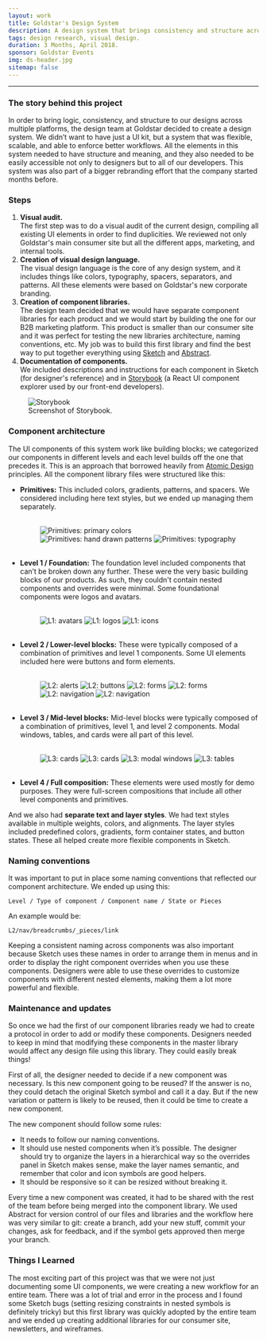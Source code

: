 ```yaml
---
layout: work
title: Goldstar's Design System
description: A design system that brings consistency and structure across multiple platforms.
tags: design research, visual design.
duration: 3 Months, April 2018.
sponsor: Goldstar Events
img: ds-header.jpg
sitemap: false
---
```

<script src="/flickity.js"></script>
---

### The story behind this project

In order to bring logic, consistency, and structure to our designs across multiple platforms, the design team at Goldstar decided to create a design system. We didn’t want to have just a UI kit, but a system that was flexible, scalable, and able to enforce better workflows. All the elements in this system needed to have structure and meaning, and they also needed to be easily accessible not only to designers but to all of our developers. This system was also part of a bigger rebranding effort that the company started months before.

### Steps

1. **Visual audit.**  
The first step was to do a visual audit of the current design, compiling all existing UI elements in order to find duplicities. We reviewed not only Goldstar's main consumer site but all the different apps, marketing, and internal tools.
2. **Creation of visual design language.**  
The visual design language is the core of any design system, and it includes things like colors, typography, spacers, separators, and patterns. All these elements were based on Goldstar's new corporate branding.
3. **Creation of component libraries.**  
The design team decided that we would have separate component libraries for each product and we would start by building the one for our B2B marketing platform. This product is smaller than our consumer site and it was perfect for testing the new libraries architecture, naming conventions, etc. My job was to build this first library and find the best way to put together everything using [Sketch](https://www.sketch.com/) and [Abstract](https://www.abstract.com/).
4. **Documentation of components.**  
We included descriptions and instructions for each component in Sketch (for designer's reference) and in [Storybook](https://storybook.js.org) (a React UI component explorer used by our front-end developers).

<figure>
  <img src="/images/ds-0.jpg" alt="Storybook">
  <br>
  <figcaption>Screenshot of Storybook.</figcaption>
</figure>

### Component architecture

The UI components of this system work like building blocks; we categorized our components in different levels and each level builds off the one that precedes it. This is an approach that borrowed heavily from [Atomic Design](http://bradfrost.com/blog/post/atomic-web-design/) principles. All the component library files were structured like this:
- **Primitives:** This included colors, gradients, patterns, and spacers. We considered including here text styles, but we ended up managing them separately.<br><br>
  <figure>
  <div class="carousel" data-flickity='{ "imagesLoaded": true, "percentPosition": false }'>
    <img src="/images/ds-2.jpg" alt="Primitives: primary colors">
    <img src="/images/ds-3.jpg" alt="Primitives: hand drawn patterns">
    <img src="/images/ds-1.jpg" alt="Primitives: typography">
  </div>
  </figure><br>
- **Level 1 / Foundation:** The foundation level included components that can’t be broken down any further. These were the very basic building blocks of our products. As such, they couldn't contain nested components and overrides were minimal. Some foundational components were logos and avatars.<br><br>
  <figure>
  <div class="carousel" data-flickity='{ "imagesLoaded": true, "percentPosition": false }'>
    <img src="/images/ds-4.jpg" alt="L1: avatars">
    <img src="/images/ds-5.jpg" alt="L1: logos">
    <img src="/images/ds-6.jpg" alt="L1: icons">
  </div>
  </figure><br>
- **Level 2 / Lower-level blocks:** These were typically composed of a combination of primitives and level 1 components. Some UI elements included here were buttons and form elements.<br><br>
  <figure>
  <div class="carousel" data-flickity='{ "imagesLoaded": true, "percentPosition": false }'>
    <img src="/images/ds-7.jpg" alt="L2: alerts">
    <img src="/images/ds-8.jpg" alt="L2: buttons">
    <img src="/images/ds-9.jpg" alt="L2: forms">
    <img src="/images/ds-10.jpg" alt="L2: forms">
    <img src="/images/ds-11.jpg" alt="L2: navigation">
    <img src="/images/ds-12.jpg" alt="L2: navigation">
  </div>
  </figure><br>
- **Level 3 / Mid-level blocks:** Mid-level blocks were typically composed of a combination of primitives, level 1, and level 2 components. Modal windows, tables, and cards were all part of this level.<br><br>
  <figure>
  <div class="carousel" data-flickity='{ "imagesLoaded": true, "percentPosition": false }'>
    <img src="/images/ds-13.jpg" alt="L3: cards">
    <img src="/images/ds-14.jpg" alt="L3: cards">
    <img src="/images/ds-15.jpg" alt="L3: modal windows">
    <img src="/images/ds-16.jpg" alt="L3: tables">
  </div>
  </figure><br>
- **Level 4 / Full composition:** These elements were used mostly for demo purposes. They were full-screen compositions that include all other level components and primitives.

And we also had **separate text and layer styles**. We had text styles available in multiple weights, colors, and alignments. The layer styles included predefined colors, gradients, form container states, and button states. These all helped create more flexible components in Sketch.

### Naming conventions

It was important to put in place some naming conventions that reflected our component architecture. We ended up using this:

`Level / Type of component / Component name / State or Pieces`

An example would be:

`L2/nav/breadcrumbs/_pieces/link`

Keeping a consistent naming across components was also important because Sketch uses these names in order to arrange them in menus and in order to display the right component overrides when you use these components. Designers were able to use these overrides to customize components with different nested elements, making them a lot more powerful and flexible.

### Maintenance and updates

So once we had the first of our component libraries ready we had to create a protocol in order to add or modify these components. Designers needed to keep in mind that modifying these components in the master library would affect any design file using this library. They could easily break things!

First of all, the designer needed to decide if a new component was necessary. Is this new component going to be reused? If the answer is no, they could detach the original Sketch symbol and call it a day. But if the new variation or pattern is likely to be reused, then it could be time to create a new component.

The new component should follow some rules:
- It needs to follow our naming conventions.
- It should use nested components when it’s possible. The designer should try to organize the layers in a hierarchical way so the overrides panel in Sketch makes sense, make the layer names semantic, and remember that color and icon symbols are good helpers.
- It should be responsive so it can be resized without breaking it.

Every time a new component was created, it had to be shared with the rest of the team before being merged into the component library. We used Abstract for version control of our files and libraries and the workflow here was very similar to git: create a branch, add your new stuff, commit your changes, ask for feedback, and if the symbol gets approved then merge your branch.

### Things I Learned

The most exciting part of this project was that we were not just documenting some UI components, we were creating a new workflow for an entire team. There was a lot of trial and error in the process and I found some Sketch bugs (setting resizing constraints in nested symbols is definitely tricky) but this first library was quickly adopted by the entire team and we ended up creating additional libraries for our consumer site, newsletters, and wireframes.
